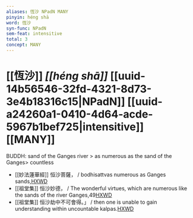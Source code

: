 ```yaml
---
aliases: 恆沙 NPadN MANY
pinyin: héng shā
word: 恆沙
syn-func: NPadN
sem-feat: intensitive
total: 3
concept: MANY 
---
```

# [[恆沙]] *[[héng shā]]*  [[uuid-14b56546-32fd-4321-8d73-3e4b18316c15|NPadN]] [[uuid-a24260a1-0410-4d64-acde-5967b1bef725|intensitive]] [[MANY]]
BUDDH: sand of the Ganges river > as numerous as the sand of the Ganges> countless
 - [[妙法蓮華經]] 恒沙菩薩， / bodhisattvas numerous as Ganges sands,[HXWD](https://hxwd.org/textview.html?location=KR6d0001_T_001-0003a.17)
 - [[祖堂集]] 恒沙妙德， / The wonderful virtues, which are numerous like the sands of the river Ganges,49[HXWD](https://hxwd.org/textview.html?location=KR6q0002_Yan_003-1102a.41)
 - [[祖堂集]] 恒沙劫中不可會得。」 / then one is unable to gain understanding within uncountable kalpas.[HXWD](https://hxwd.org/textview.html?location=KR6q0002_Yan_003-1134a.24)